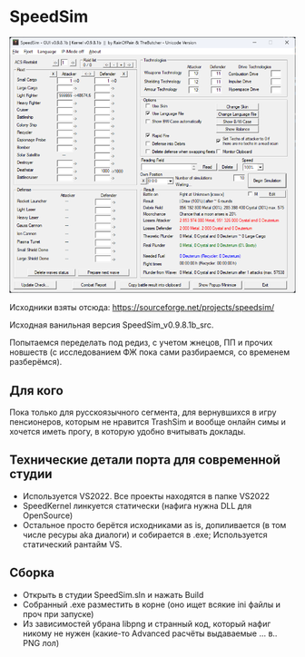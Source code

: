 # SpeedSim

![demo](/demo.png)

Исходники взяты отсюда: https://sourceforge.net/projects/speedsim/

Исходная ванильная версия SpeedSim_v0.9.8.1b_src.

Попытаемся переделать под редиз, с учетом жнецов, ПП и прочих новшеств (с исследованием ФЖ пока сами разбираемся, со временем разберёмся).

## Для кого

Пока только для русскоязычного сегмента, для вернувшихся в игру пенсионеров, которым не нравится TrashSim и вообще онлайн симы и хочется иметь прогу, в которую удобно вчитывать доклады.

## Технические детали порта для современной студии

- Используется VS2022. Все проекты находятся в папке VS2022
- SpeedKernel линкуется статически (нафига нужна DLL для OpenSource)
- Остальное просто берётся исходниками as is, допиливается (в том числе ресуры aka диалоги) и собирается в .exe; Используется статический рантайм VS.

## Сборка

- Открыть в студии SpeedSim.sln и нажать Build
- Собранный .exe разместить в корне (оно ищет всякие ini файлы и проч при запуске)
- Из зависимостей убрана libpng и странный код, который нафиг никому не нужен (какие-то Advanced расчёты выдаваемые ... в.. PNG лол)
